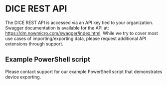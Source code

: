 # DICE REST API

The DICE REST API is accessed via an API key tied to your organization. Swagger documentation is available for the API at: https://dm.nowmicro.com/swagger/index.html.  While we try to cover most use cases of importing/exporting data, please request additional API extensions through support.

## Example PowerShell script

Please contact support for our example PowerShell script that demonstrates device exporting.
